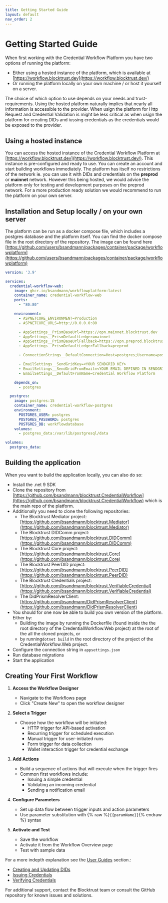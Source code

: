 ```yaml
---
title: Getting Started Guide
layout: default
nav_order: 2
---
```


# Getting Started Guide

When first working with the Credential Workflow Platform you have two options of running the platform:
- Either using a hosted instance of the platform, which is available at [https://workflow.blocktrust.dev](https://workflow.blocktrust.dev/)
- Or running the platform locally on your own machine / or host it yourself on a server.

The choice of which option to use depends on your needs and trust-requirements. Using the hosted platform naturally implies that nearly all information is accessible to the provider. When usign the platform for Http Request and Credential Validation is might be less critical as when usign the platform for creating DIDs and iussing credentials as the credentials would be exposed to the provider.

## Using a hosted instance

You can access the hosted instance of the Credential Workflow Platform at [https://workflow.blocktrust.dev](https://workflow.blocktrust.dev/). 
This instance is pre-configured and ready to use. You can create an account and start building workflows immediately. 
The platform has itself no restrictions of the network ie. you can use it with DIDs and credentials on the **preprod** or **mainnet** network.
However this being hosted, we would advice the platform only for testing and development purposes on the preprod network.
For a more production ready solution we would recommend to run the platform on your own server.

## Installation and Setup locally / on your own server 

The platform can be run as a docker compose file, which includes a postgres database and the platform itself.
You can find the docker compose file in the root directory of the repository. 
The image can be found here [https://github.com/users/bsandmann/packages/container/package/workflowplatform](https://github.com/users/bsandmann/packages/container/package/workflowplatform)

```yaml
version: '3.9'

services:
  credential-workflow-web:
    image: ghcr.io/bsandmann/workflowplatform:latest
    container_name: credential-workflow-web
    ports:
      - "80:80"

    environment:
      - ASPNETCORE_ENVIRONMENT=Production
      - ASPNETCORE_URLS=http://0.0.0.0:80

      - AppSettings__PrismBaseUrl=https://opn.mainnet.blocktrust.dev
      - AppSettings__PrismDefaultLedger=mainnet
      - AppSettings__PrismBaseUrlFallback=https://opn.preprod.blocktrust.dev
      - AppSettings__PrismDefaultLedgerFallback=preprod

      - ConnectionStrings__DefaultConnection=Host=postgres;Username=postgres;Password=postgres;Database=workflowdatabase

      - EmailSettings__SendGridKey=<YOUR SENDGRID KEY>
      - EmailSettings__SendGridFromEmail=<YOUR EMAIL DEFINED IN SENDGRID>
      - EmailSettings__DefaultFromName=Credential Workflow Platform

    depends_on:
      - postgres

  postgres:
    image: postgres:15
    container_name: credential-workflow-postgres
    environment:
      POSTGRES_USER: postgres
      POSTGRES_PASSWORD: postgres
      POSTGRES_DB: workflowdatabase
    volumes:
      - postgres_data:/var/lib/postgresql/data

volumes:
  postgres_data:

```

## Building the application

When you want to build the application locally, you can also do so:

   - Install the .net 9 SDK
   - Clone the repository from [https://github.com/bsandmann/blocktrust.CredentialWorkflow](https://github.com/bsandmann/blocktrust.CredentialWorkflow) which is the main repo of the platform. 
   - Additionally you need to clone the following repositories:
        - The Blocktrust Mediator project: [https://github.com/bsandmann/blocktrust.Mediator](https://github.com/bsandmann/blocktrust.Mediator)
        - The Blocktrust DIDComm project: [https://github.com/bsandmann/blocktrust.DIDComm](https://github.com/bsandmann/blocktrust.DIDComm)
        - The Blocktrust Core project: [https://github.com/bsandmann/blocktrust.Core](https://github.com/bsandmann/blocktrust.Core)
        - The Blocktrust PeerDID project: [https://github.com/bsandmann/blocktrust.PeerDID](https://github.com/bsandmann/blocktrust.PeerDID)
        - The Blocktrust Credentials project: [https://github.com/bsandmann/blocktrust.VerifiableCredential](https://github.com/bsandmann/blocktrust.VerifiableCredential)
        - The DidPrismResolverClient: [https://github.com/bsandmann/DidPrismResolverClient](https://github.com/bsandmann/DidPrismResolverClient)
   - You should for one now be able to build you own version of the platform. Either by:
        - Building the image by running the Dockerfile (found inside the the root directory of the CredentialWorkflow.Web project) at the root of the all the cloned projects, or
        - by running`dotnet build` in the root directory of the project of the CredentialWorkflow.Web project.
   - Configure the connection string in `appsettings.json`
   - Run database migrations
   - Start the application

## Creating Your First Workflow

1. **Access the Workflow Designer**
   - Navigate to the Workflows page
   - Click "Create New" to open the workflow designer

2. **Select a Trigger**
   - Choose how the workflow will be initiated:
     - HTTP trigger for API-based activation
     - Recurring trigger for scheduled execution
     - Manual trigger for user-initiated runs
     - Form trigger for data collection
     - Wallet interaction trigger for credential exchange

3. **Add Actions**
   - Build a sequence of actions that will execute when the trigger fires
   - Common first workflows include:
     - Issuing a simple credential
     - Validating an incoming credential
     - Sending a notification email

4. **Configure Parameters**
   - Set up data flow between trigger inputs and action parameters
   - Use parameter substitution with {% raw %}`{{paramName}}`{% endraw %} syntax

5. **Activate and Test**
   - Save the workflow
   - Activate it from the Workflow Overview page
   - Test with sample data

For a more indepth explanation see the [User Guides](UserGuides/index.md) section.:
- [Creating and Updating DIDs](UserGuides/CreatingAndUpdatingDids.md)
- [Issuing Credentials](UserGuides/IssuingCredentials.md)
- [Verifying Credentials](UserGuides/VerifyingCredentials.md)

For additional support, contact the Blocktrust team or consult the GitHub repository for known issues and solutions.